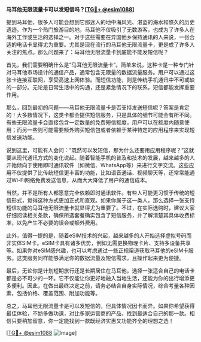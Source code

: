 **马耳他无限流量卡可以发短信吗？[[TG💪+ @esim1088](https://t.me/s/esim1088)]**

提到马耳他，很多人可能会想到它那迷人的地中海风光、湛蓝的海水和悠久的历史遗迹。作为一个热门旅游目的地，马耳他不仅吸引了无数游客，也成为了许多人在海外工作或生活的选择之一。对于这些需要在异国他乡保持通讯的人来说，一张合适的电话卡显得尤为重要。尤其是现在流行的马耳他无限流量卡，更是成了许多人关注的焦点。那么问题来了：马耳他无限流量卡到底能不能发短信呢？

首先，我们需要明确什么是“马耳他无限流量卡”。简单来说，这种卡是一种专门针对马耳他市场设计的通信产品，通常包含无限量的数据流量服务。用户可以通过这张卡连接互联网，享受高速上网体验。而短信功能，则是传统手机通讯中不可或缺的一部分。无论是日常生活中的沟通，还是紧急情况下的联系，短信都能发挥重要作用。

那么，回到最初的问题——马耳他无限流量卡是否支持发送短信呢？答案是肯定的！大多数情况下，这类卡都会提供短信服务，只是具体的细节可能会有所不同。有些无限流量卡会直接包含一定数量的免费短信额度，用户可以在额度内随意使用；而另一些则可能需要额外购买短信包或者依赖于某种特定的应用程序来实现短信发送功能。

说到这里，可能有人会问：“既然可以发短信，那为什么还要用应用程序呢？”这就要从现代通讯方式的变化说起。随着智能手机的普及和技术的发展，越来越多的人开始倾向于使用即时通讯软件（如微信、WhatsApp等）来进行文字交流。这些应用不仅提供了比传统短信更丰富的功能，比如语音通话、视频聊天等，还常常能通过Wi-Fi网络免费发送信息，从而大大降低了用户的通信成本。

当然，并不是所有人都愿意完全依赖即时通讯软件。有些人可能更习惯于传统的短信形式，觉得这种方式更加正式和直观。如果你属于这一类人，那么选择一张支持短信功能的马耳他无限流量卡就显得尤为重要了。不过，在实际选购时，建议大家仔细阅读相关条款，确保所选套餐确实包含了短信服务，并了解清楚其具体收费标准，以免产生不必要的误会或额外费用。

此外，值得一提的是，随着eSIM技术的兴起，越来越多的人开始选择虚拟号码而非实体SIM卡。eSIM卡具有诸多优势，例如无需更换物理卡片、支持多设备共享等。如果你对eSIM感兴趣，也可以考虑通过一些正规渠道获取马耳他的eSIM卡服务。这类服务同样能够满足你的数据流量及短信需求，且操作起来更为便捷。

最后，无论你是计划短期旅行还是长期居住在马耳他，选择一张适合自己的电话卡都是必不可少的一环。它不仅能让你更好地融入当地生活，还能为你的出行增添更多便利。因此，在做出最终决定之前，请务必结合自身实际情况，综合考量各种因素，包括价格、覆盖范围、附加功能等。

总之，马耳他无限流量卡是可以发短信的，但具体情况因卡而异。如果你希望获得最佳体验，不妨多做功课，对比多家运营商的产品，找到最适合自己的那一款。相信只要稍加留意，你一定能找到一款既经济实惠又功能齐全的理想之选！

[[TG💪+ @esim1088](https://t.me/s/esim1088) ![Image](https://i.postimg.cc/4NQfJmqS/Snipaste-2025-05-13-00-14-12.png)]